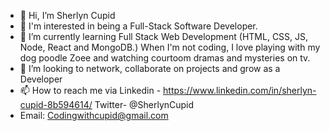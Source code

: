 - 👋 Hi, I’m Sherlyn Cupid
- 👀 I'm interested in being a Full-Stack Software Developer.
- 🌱 I’m currently learning Full Stack Web Development (HTML, CSS, JS, Node, React and MongoDB.) When I'm not coding, I love playing with my dog poodle Zoee and watching courtoom dramas and mysteries on tv.
- 💞️ I’m looking to network, collaborate on projects and grow as a Developer
- 📫 How to reach me via Linkedin - https://www.linkedin.com/in/sherlyn-cupid-8b594614/  Twitter- @SherlynCupid 
- Email: Codingwithcupid@gmail.com

<!---
SherlynCupid/SherlynCupid is a ✨ special ✨ repository because its `README.md` (this file) appears on your GitHub profile.
You can click the Preview link to take a look at your changes.
--->
